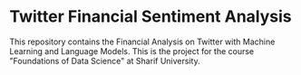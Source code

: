 # Twitter Financial Sentiment Analysis
This repository contains the Financial Analysis on Twitter with Machine Learning and Language Models. This is the project for the course "Foundations of Data Science" at Sharif University.
